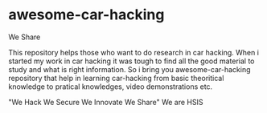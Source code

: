 # awesome-car-hacking

We Share

This repository helps those who want to do research in car hacking. When i started my work in car hacking it was tough to find all
the good material to study and what is right information. So i bring you awesome-car-hacking repository that help in learning car-hacking 
from basic theoritical knowledge to pratical knowledges, video demonstrations etc.


"We Hack We Secure We Innovate We Share"  We are HSIS
